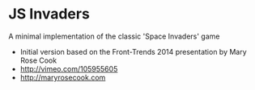 # JS Invaders

A minimal implementation of the classic 'Space Invaders' game

* Initial version based on the Front-Trends 2014 presentation by Mary Rose Cook
* http://vimeo.com/105955605
* http://maryrosecook.com
